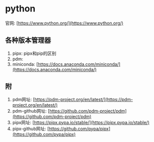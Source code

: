 # python

官网: [https://www.python.org/](https://www.python.org/)

## 各种版本管理器
1. pipx: pipx和pip的区别
2. pdm:
3. miniconda: [https://docs.anaconda.com/miniconda/](https://docs.anaconda.com/miniconda/)

## 附
1. pdm网址: [https://pdm-project.org/en/latest/](https://pdm-project.org/en/latest/)
2. pdm-github网址: [https://github.com/pdm-project/pdm](https://github.com/pdm-project/pdm)
3. pipx网址: [https://pipx.pypa.io/stable/](https://pipx.pypa.io/stable/)
4. pipx-github网址: [https://github.com/pypa/pipx](https://github.com/pypa/pipx)
